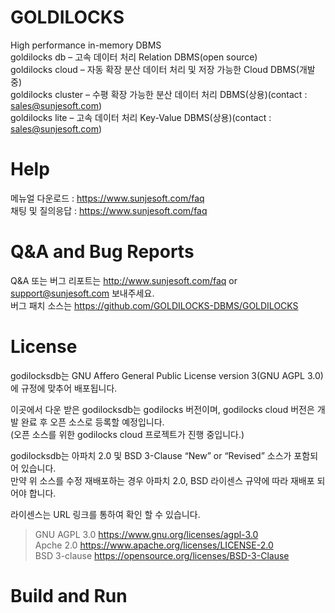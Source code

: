 # GOLDILOCKS 
High performance in-memory DBMS<br>
goldilocks db – 고속 데이터 처리 Relation DBMS(open source)<br>
goldilocks cloud – 자동 확장 분산 데이터 처리 및 저장 가능한 Cloud DBMS(개발 중)<br>
goldilocks cluster – 수평 확장 가능한 분산 데이터 처리 DBMS(상용)(contact : sales@sunjesoft.com)<br>
goldilocks lite – 고속 데이터 처리 Key-Value DBMS(상용)(contact : sales@sunjesoft.com)<br>


# Help
메뉴얼 다운로드 : https://www.sunjesoft.com/faq<br>
채팅 및 질의응답 : https://www.sunjesoft.com/faq<br>

# Q&A and Bug Reports
Q&A 또는 버그 리포트는 http://www.sunjesoft.com/faq or support@sunjesoft.com 보내주세요.<br>
버그 패치 소스는 https://github.com/GOLDILOCKS-DBMS/GOLDILOCKS <br>

# License
godilocksdb는 GNU Affero General Public License version 3(GNU AGPL 3.0)에 규정에 맞추어 배포됩니다.<br>

이곳에서 다운 받은 godilocksdb는 godilocks 버전이며, godilocks cloud 버전은 개발 완료 후 오픈 소스로 등록할 예정입니다. <br>
(오픈 소스를 위한 godilocks cloud 프로젝트가 진행 중입니다.)<br>

godilocksdb는 아파치 2.0 및 BSD 3-Clause “New” or “Revised” 소스가 포함되어 있습니다. <br>
만약 위 소스를 수정 재배포하는 경우 아파치 2.0, BSD 라이센스 규약에 따라 재배포 되어야 합니다.<br>

라이센스는 URL 링크를 통하여 확인 할 수 있습니다.<br>
> GNU AGPL 3.0   <https://www.gnu.org/licenses/agpl-3.0><br>
> Apche 2.0      <https://www.apache.org/licenses/LICENSE-2.0><br>
> BSD 3-clause   <https://opensource.org/licenses/BSD-3-Clause><br>

# Build and Run

